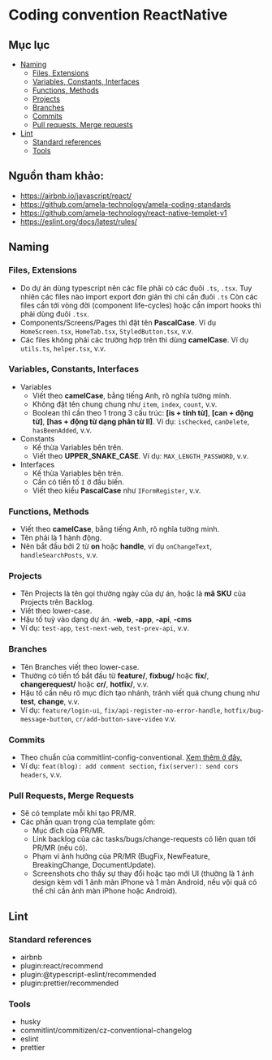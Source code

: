 # Coding convention ReactNative

## Mục lục

- [Naming](#naming)
  - [Files, Extensions](#files-extensions)
  - [Variables, Constants, Interfaces](#variables-constants-interfaces)
  - [Functions, Methods](#functions-methods)
  - [Projects](#projects)
  - [Branches](#branches)
  - [Commits](#commits)
  - [Pull requests, Merge requests](#pull-requests-merge-requests)
- [Lint](#lint)
  - [Standard references](#standard-references)
  - [Tools](#tools)

## Nguồn tham khảo:

- https://airbnb.io/javascript/react/
- https://github.com/amela-technology/amela-coding-standards
- https://github.com/amela-technology/react-native-templet-v1
- https://eslint.org/docs/latest/rules/

## Naming

### Files, Extensions

- Do dự án dùng typescript nên các file phải có các đuôi `.ts`, `.tsx`. Tuy nhiên các files nào import export đơn giản thì chỉ cần đuôi `.ts` Còn các files cần tới vòng đời (component life-cycles) hoặc cần import hooks thì phải dùng đuôi `.tsx`.
- Components/Screens/Pages thì đặt tên **PascalCase**. Ví dụ `HomeScreen.tsx`, `HomeTab.tsx`, `StyledButton.tsx`, v.v.
- Các files không phải các trường hợp trên thì dùng **camelCase**. Ví dụ `utils.ts`, `helper.tsx`, v.v.

### Variables, Constants, Interfaces

- Variables
  - Viết theo **camelCase**, bằng tiếng Anh, rõ nghĩa tường minh.
  - Không đặt tên chung chung như `item`, `index`, `count`, v.v.
  - Boolean thì cần theo 1 trong 3 cấu trúc: **[is + tính từ]**, **[can + động từ]**, **[has + động từ dạng phân từ II]**. Ví dụ: `isChecked`, `canDelete`, `hasBeenAdded`, v.v.
- Constants
  - Kế thừa Variables bên trên.
  - Viết theo **UPPER_SNAKE_CASE**. Ví dụ: `MAX_LENGTH_PASSWORD`, v.v.
- Interfaces
  - Kế thừa Variables bên trên.
  - Cần có tiền tố `I` ở đầu biến.
  - Viết theo kiểu **PascalCase** như `IFormRegister`, v.v.

### Functions, Methods

- Viết theo **camelCase**, bằng tiếng Anh, rõ nghĩa tường minh.
- Tên phải là 1 hành động.
- Nên bắt đầu bởi 2 từ **on** hoặc **handle**, ví dụ `onChangeText`, `handleSearchPosts`, v.v.

### Projects

- Tên Projects là tên gọi thường ngày của dự án, hoặc là **mã SKU** của Projects trên Backlog.
- Viết theo lower-case.
- Hậu tố tuỳ vào dạng dự án. **-web**, **-app**, **-api**, **-cms**
- Ví dụ: `test-app`, `test-next-web`, `test-prev-api`, v.v.

### Branches

- Tên Branches viết theo lower-case.
- Thường có tiền tố bắt đầu từ **feature/**, **fixbug/** hoặc **fix/**, **changerequest/** hoặc **cr/**, **hotfix/**, v.v.
- Hậu tố cần nêu rõ mục đích tạo nhánh, tránh viết quá chung chung như **test**, **change**, v.v.
- Ví dụ: `feature/login-ui`, `fix/api-register-no-error-handle`, `hotfix/bug-message-button`, `cr/add-button-save-video` v.v.

### Commits

- Theo chuẩn của commitlint-config-conventional. [Xem thêm ở đây.](https://github.com/conventional-changelog/commitlint/tree/master/@commitlint/config-conventional#type-enum)
- Ví dụ: `feat(blog): add comment section`, `fix(server): send cors headers`, v.v.

### Pull Requests, Merge Requests

- Sẽ có template mỗi khi tạo PR/MR.
- Các phần quan trọng của template gồm:
  - Mục đích của PR/MR.
  - Link backlog của các tasks/bugs/change-requests có liên quan tới PR/MR (nếu có).
  - Phạm vi ảnh hưởng của PR/MR (BugFix, NewFeature, BreakingChange, DocumentUpdate).
  - Screenshots cho thấy sự thay đổi hoặc tạo mới UI (thường là 1 ảnh design kèm với 1 ảnh màn iPhone và 1 màn Android, nếu vội quá có thể chỉ cần ảnh màn iPhone hoặc Android).

## Lint

### Standard references

- airbnb
- plugin:react/recommend
- plugin:@typescript-eslint/recommended
- plugin:prettier/recommended

### Tools

- husky
- commitlint/commitizen/cz-conventional-changelog
- eslint
- prettier
